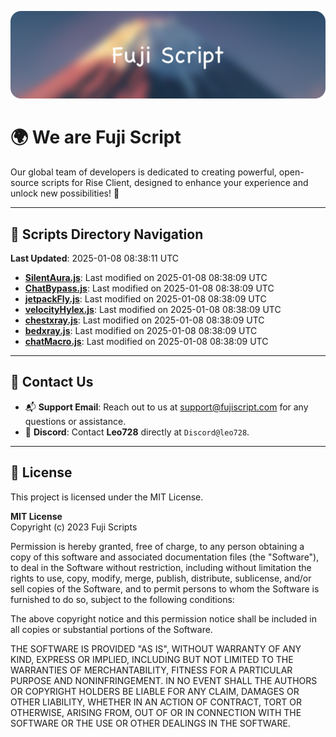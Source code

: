 ![Banner](.github/b.webp)

# 🌍 **We are Fuji Script**

Our global team of developers is dedicated to creating powerful, open-source scripts for Rise Client, designed to enhance your experience and unlock new possibilities! 🌟

---
<!-- SCRIPTS_NAVIGATION_START -->
## 📂 **Scripts Directory Navigation**

**Last Updated**: 2025-01-08 08:38:11 UTC

- **[SilentAura.js](scripts/SilentAura.js)**: Last modified on 2025-01-08 08:38:09 UTC
- **[ChatBypass.js](scripts/ChatBypass.js)**: Last modified on 2025-01-08 08:38:09 UTC
- **[jetpackFly.js](scripts/jetpackFly.js)**: Last modified on 2025-01-08 08:38:09 UTC
- **[velocityHylex.js](scripts/velocityHylex.js)**: Last modified on 2025-01-08 08:38:09 UTC
- **[chestxray.js](scripts/chestxray.js)**: Last modified on 2025-01-08 08:38:09 UTC
- **[bedxray.js](scripts/bedxray.js)**: Last modified on 2025-01-08 08:38:09 UTC
- **[chatMacro.js](scripts/chatMacro.js)**: Last modified on 2025-01-08 08:38:09 UTC

<!-- SCRIPTS_NAVIGATION_END -->

---

## 💬 **Contact Us**  
- 📬 **Support Email**: Reach out to us at [support@fujiscript.com](mailto:support@fujiscript.com) for any questions or assistance.  
- 💬 **Discord**: Contact **Leo728** directly at `Discord@leo728`.

---

## 📜 **License**

This project is licensed under the MIT License.  

**MIT License**  
Copyright (c) 2023 Fuji Scripts  

Permission is hereby granted, free of charge, to any person obtaining a copy of this software and associated documentation files (the "Software"), to deal in the Software without restriction, including without limitation the rights to use, copy, modify, merge, publish, distribute, sublicense, and/or sell copies of the Software, and to permit persons to whom the Software is furnished to do so, subject to the following conditions:  

The above copyright notice and this permission notice shall be included in all copies or substantial portions of the Software.  

THE SOFTWARE IS PROVIDED "AS IS", WITHOUT WARRANTY OF ANY KIND, EXPRESS OR IMPLIED, INCLUDING BUT NOT LIMITED TO THE WARRANTIES OF MERCHANTABILITY, FITNESS FOR A PARTICULAR PURPOSE AND NONINFRINGEMENT. IN NO EVENT SHALL THE AUTHORS OR COPYRIGHT HOLDERS BE LIABLE FOR ANY CLAIM, DAMAGES OR OTHER LIABILITY, WHETHER IN AN ACTION OF CONTRACT, TORT OR OTHERWISE, ARISING FROM, OUT OF OR IN CONNECTION WITH THE SOFTWARE OR THE USE OR OTHER DEALINGS IN THE SOFTWARE.  
